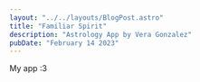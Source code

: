 ```yaml
---
layout: "../../layouts/BlogPost.astro"
title: "Familiar Spirit"
description: "Astrology App by Vera Gonzalez"
pubDate: "February 14 2023"
---
```

My app :3